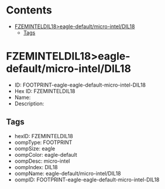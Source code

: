 



Contents
========

* [FZEMINTELDIL18>eagle-default/micro-intel/DIL18](#fzeminteldil18eagle-defaultmicro-inteldil18)
	* [Tags](#tags)

# FZEMINTELDIL18>eagle-default/micro-intel/DIL18

- ID: FOOTPRINT-eagle-eagle-default-micro-intel-DIL18
- Hex ID: FZEMINTELDIL18
- Name: 
- Description: 

## Tags

- hexID: FZEMINTELDIL18
- oompType: FOOTPRINT
- oompSize: eagle
- oompColor: eagle-default
- oompDesc: micro-intel
- oompIndex: DIL18
- oompName: eagle-default/micro-intel/DIL18
- oompID: FOOTPRINT-eagle-eagle-default-micro-intel-DIL18
